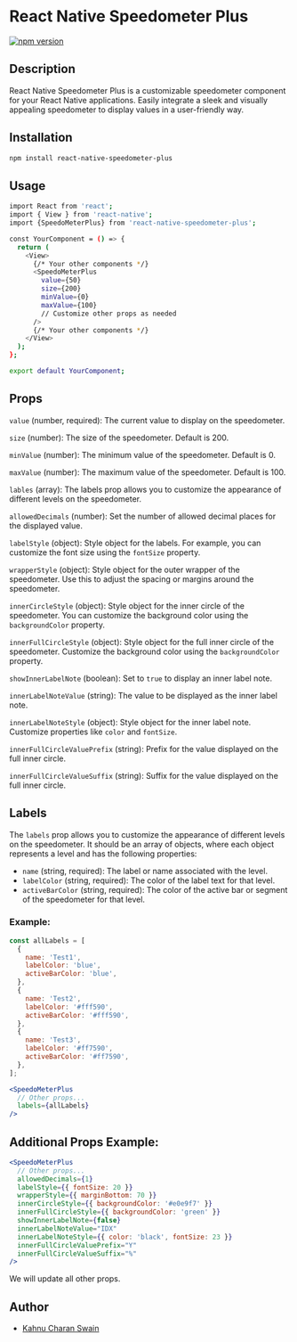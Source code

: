 # React Native Speedometer Plus

[![npm version](https://badge.fury.io/js/react-native-speedometer-plus.svg)](https://github.com/kahnu044/react-native-speedometer-plus)


## Description

React Native Speedometer Plus is a customizable speedometer component for your React Native applications. Easily integrate a sleek and visually appealing speedometer to display values in a user-friendly way.

## Installation

```bash
npm install react-native-speedometer-plus
```

## Usage
```bash
import React from 'react';
import { View } from 'react-native';
import {SpeedoMeterPlus} from 'react-native-speedometer-plus';

const YourComponent = () => {
  return (
    <View>
      {/* Your other components */}
      <SpeedoMeterPlus
        value={50}
        size={200}
        minValue={0}
        maxValue={100}
        // Customize other props as needed
      />
      {/* Your other components */}
    </View>
  );
};

export default YourComponent;
```
## Props
`value` (number, required): The current value to display on the speedometer.

`size` (number): The size of the speedometer. Default is 200.

`minValue` (number): The minimum value of the speedometer. Default is 0.

`maxValue` (number): The maximum value of the speedometer. Default is 100.

`lables` (array): The labels prop allows you to customize the appearance of different levels on the speedometer.


`allowedDecimals` (number): Set the number of allowed decimal places for the displayed value.

`labelStyle` (object): Style object for the labels. For example, you can customize the font size using the `fontSize` property.

`wrapperStyle` (object): Style object for the outer wrapper of the speedometer. Use this to adjust the spacing or margins around the speedometer.

`innerCircleStyle` (object): Style object for the inner circle of the speedometer. You can customize the background color using the `backgroundColor` property.

`innerFullCircleStyle` (object): Style object for the full inner circle of the speedometer. Customize the background color using the `backgroundColor` property.

`showInnerLabelNote` (boolean): Set to `true` to display an inner label note.

`innerLabelNoteValue` (string): The value to be displayed as the inner label note.

`innerLabelNoteStyle` (object): Style object for the inner label note. Customize properties like `color` and `fontSize`.

`innerFullCircleValuePrefix` (string): Prefix for the value displayed on the full inner circle.

`innerFullCircleValueSuffix` (string): Suffix for the value displayed on the full inner circle.

## Labels

The `labels` prop allows you to customize the appearance of different levels on the speedometer. It should be an array of objects, where each object represents a level and has the following properties:

- `name` (string, required): The label or name associated with the level.
- `labelColor` (string, required): The color of the label text for that level.
- `activeBarColor` (string, required): The color of the active bar or segment of the speedometer for that level.

### Example:

```jsx
const allLabels = [
  {
    name: 'Test1',
    labelColor: 'blue',
    activeBarColor: 'blue',
  },
  {
    name: 'Test2',
    labelColor: '#fff590',
    activeBarColor: '#fff590',
  },
  {
    name: 'Test3',
    labelColor: '#ff7590',
    activeBarColor: '#ff7590',
  },
];

<SpeedoMeterPlus
  // Other props...
  labels={allLabels}
/>
```

## Additional Props Example:


```jsx
<SpeedoMeterPlus
  // Other props...
  allowedDecimals={1}
  labelStyle={{ fontSize: 20 }}
  wrapperStyle={{ marginBottom: 70 }}
  innerCircleStyle={{ backgroundColor: '#e0e9f7' }}
  innerFullCircleStyle={{ backgroundColor: 'green' }}
  showInnerLabelNote={false}
  innerLabelNoteValue="IDX"
  innerLabelNoteStyle={{ color: 'black', fontSize: 23 }}
  innerFullCircleValuePrefix="Y"
  innerFullCircleValueSuffix="%"
/>
```

We will update all other props.


## Author

- [Kahnu Charan Swain](https://github.com/kahnu044)